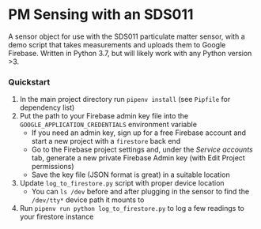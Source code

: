 # PM Sensing with an SDS011
A sensor object for use with the SDS011 particulate matter sensor, with a demo script that takes measurements and uploads them to Google Firebase.  Written in Python 3.7, but will likely work with any Python version >3.

### Quickstart
1. In the main project directory run `pipenv install` (see `Pipfile` for dependency list)
1. Put the path to your Firebase admin key file into the `GOOGLE_APPLICATION_CREDENTIALS` environment variable
    * If you need an admin key, sign up for a free Firebase account and start a new project with a `firestore` back end
    * Go to the Firebase project settings and, under the *Service accounts* tab, generate a new private Firebase Admin key (with Edit Project permissions)
    * Save the key file (JSON format is great) in a suitable location
1. Update `log_to_firestore.py` script with proper device location
    * You can `ls /dev` before and after plugging in the sensor to find the `/dev/tty*` device path it mounts to
1. Run `pipenv run python log_to_firestore.py` to log a few readings to your firestore instance
